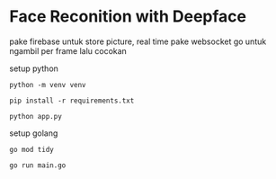 # Face Reconition with Deepface

pake firebase untuk store picture, real time pake websocket go untuk ngambil per frame lalu cocokan


setup python
```
python -m venv venv
```

```
pip install -r requirements.txt
```

```
python app.py
```

setup golang
```
go mod tidy
```

```
go run main.go
```
